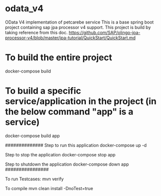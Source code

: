 # odata_v4
OData V4 implementation of petcarebe service
This is a base spring boot project containing sap jpa processor v4 support. This project is build by taking reference from this doc. https://github.com/SAP/olingo-jpa-processor-v4/blob/master/jpa-tutorial/QuickStart/QuickStart.md

# To build the entire project
docker-compose build

# To build a specific service/application in the project (in the below command "app" is a service)
docker-compose build app

##############
Step to run this application
docker-compose up -d

Step to stop the application
docker-compose stop app

Step to shutdown the application
docker-compose down app
################


To run Testcases:
mvn verify

To compile
mvn clean install -DnoTest=true
